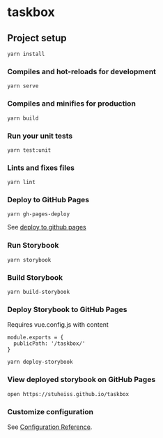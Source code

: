 # taskbox

## Project setup
```
yarn install
```

### Compiles and hot-reloads for development
```
yarn serve
```

### Compiles and minifies for production
```
yarn build
```

### Run your unit tests
```
yarn test:unit
```

### Lints and fixes files
```
yarn lint
```

### Deploy to GitHub Pages
```
yarn gh-pages-deploy
```
See [deploy to github pages](https://dev.to/rolanddoda/deploy-to-github-pages-like-a-pro-with-github-actions-4hdg)

### Run Storybook
```
yarn storybook
```

### Build Storybook
```
yarn build-storybook
```

### Deploy Storybook to GitHub Pages

Requires vue.config.js with content
```
module.exports = {
  publicPath: '/taskbox/'
}
```

```
yarn deploy-storybook
```

### View deployed storybook on GitHub Pages
```
open https://stuheiss.github.io/taskbox
```

### Customize configuration
See [Configuration Reference](https://cli.vuejs.org/config/).
